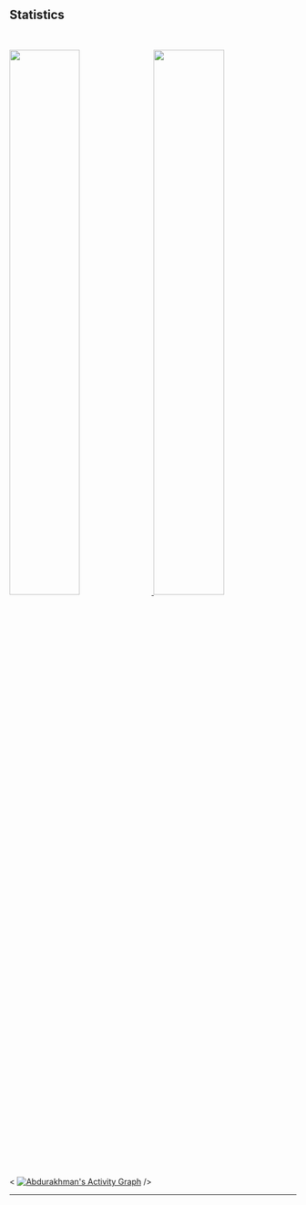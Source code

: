 
## Statistics

<br/>
<p align="left">
  <a href="https://abduazimov-site.ml">
  <img width="49.5%" src="https://github-readme-stats.vercel.app/api?username=abdurakhman-uz&show_icons=true&theme=gruvbox&hide_border=true" />
    <img width="49.5%" src="https://github-readme-streak-stats.herokuapp.com/?user=abdurakhman-uz&theme=gruvbox&hide_border=true" />
  </a>
</p>
<br>

< [![Abdurakhman's Activity Graph](https://activity-graph.herokuapp.com/graph?username=Abdurakhman-UZ&custom_title=Abdurakhman-UZ%20Trips's%20Contribution%20Graph&theme=gruvbox&bg_color=282828&hide_border=true&line=d1a01f&point=c58545)](https://abhigyantrips.dev) />

------
